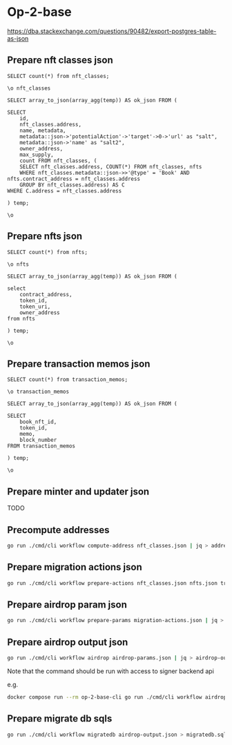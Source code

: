 # Op-2-base

https://dba.stackexchange.com/questions/90482/export-postgres-table-as-json

## Prepare nft classes json

```
SELECT count(*) from nft_classes;

\o nft_classes

SELECT array_to_json(array_agg(temp)) AS ok_json FROM (

SELECT
    id,
    nft_classes.address,
    name, metadata, 
    metadata::json->'potentialAction'->'target'->0->'url' as "salt",
    metadata::json->'name' as "salt2",
    owner_address,
    max_supply,
    count FROM nft_classes, (
	SELECT nft_classes.address, COUNT(*) FROM nft_classes, nfts
	WHERE nft_classes.metadata::json->>'@type' = 'Book' AND nfts.contract_address = nft_classes.address
	GROUP BY nft_classes.address) AS C
WHERE C.address = nft_classes.address

) temp;

\o
```

## Prepare nfts json

```
SELECT count(*) from nfts;

\o nfts

SELECT array_to_json(array_agg(temp)) AS ok_json FROM (

select
    contract_address,
    token_id,
    token_uri,
    owner_address
from nfts

) temp;

\o
```

## Prepare transaction memos json

```
SELECT count(*) from transaction_memos;

\o transaction_memos

SELECT array_to_json(array_agg(temp)) AS ok_json FROM (

SELECT
    book_nft_id,
    token_id,
    memo,
    block_number
FROM transaction_memos

) temp;

\o
```

## Prepare minter and updater json

TODO

## Precompute addresses

```bash
go run ./cmd/cli workflow compute-address nft_classes.json | jq > addresses.json
```

## Prepare migration actions json

```bash
go run ./cmd/cli workflow prepare-actions nft_classes.json nfts.json transaction_memos.json | jq > migration-actions.json
```

## Prepare airdrop param json

```bash
go run ./cmd/cli workflow prepare-params migration-actions.json | jq > airdrop-params.json
```

## Prepare airdrop output json

```bash
go run ./cmd/cli workflow airdrop airdrop-params.json | jq > airdrop-output.json
```

Note that the command should be run with access to signer backend api

e.g.

```bash
docker compose run --rm op-2-base-cli go run ./cmd/cli workflow airdrop airdrop-params.json | jq > airdrop-output.json
```

## Prepare migrate db sqls

```bash
go run ./cmd/cli workflow migratedb airdrop-output.json > migratedb.sql
```
